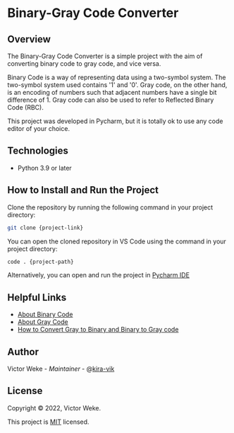 # Binary-Gray Code Converter
## Overview
The Binary-Gray Code Converter is a simple project with the aim of converting binary
code to gray code, and vice versa.

Binary Code is a way of representing data using a two-symbol system. The two-symbol system 
used contains '1' and '0'. Gray code, on the other hand, is an encoding of numbers such that
adjacent numbers have a single bit difference of 1. Gray code can also be used to refer to
Reflected Binary Code (RBC).

This project was developed in Pycharm, but it is totally ok to use any code editor of your
choice.

## Technologies
- Python 3.9 or later


## How to Install and Run the Project
Clone the repository by running the following command in your project directory:

```bash
git clone {project-link}
```

You can open the cloned repository in VS Code using the command in your project directory:
```bash
code . {project-path}
```

Alternatively, you can open and run the project in [Pycharm IDE](https://www.jetbrains.com/pycharm/)

## Helpful Links
- [About Binary Code](https://www.britannica.com/technology/binary-code)
- [About Gray Code](https://mathworld.wolfram.com/GrayCode.html)
- [How to Convert Gray to Binary and Binary to Gray code](https://youtu.be/cbmh1DPPQyI)

## Author
Victor Weke - _Maintainer_ - @[kira-vik](https://github.com/kira-vik)

## License
Copyright © 2022, Victor Weke.

This project is [MIT](https://choosealicense.com/licenses/mit/) licensed.
